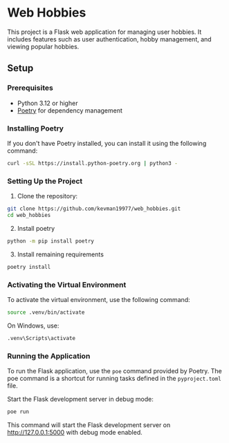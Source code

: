 # Web Hobbies

This project is a Flask web application for managing user hobbies. It includes features such as user authentication, hobby management, and viewing popular hobbies.

## Setup

### Prerequisites

- Python 3.12 or higher
- [Poetry](https://python-poetry.org/) for dependency management

### Installing Poetry

If you don't have Poetry installed, you can install it using the following command:

```sh
curl -sSL https://install.python-poetry.org | python3 -
```

### Setting Up the Project

1. Clone the repository:

```sh
git clone https://github.com/kevman19977/web_hobbies.git
cd web_hobbies
```

2. Install poetry
```sh
python -m pip install poetry
```

3. Install remaining requirements
```sh
poetry install
```

### Activating the Virtual Environment
To activate the virtual environment, use the following command:
```sh
source .venv/bin/activate
```

On Windows, use:
```sh
.venv\Scripts\activate
```

### Running the Application
To run the Flask application, use the ```poe``` command provided by Poetry. The poe command is a shortcut for running tasks defined in the ```pyproject.toml``` file.

Start the Flask development server in debug mode:
```sh
poe run
```
This command will start the Flask development server on http://127.0.0.1:5000 with debug mode enabled.
